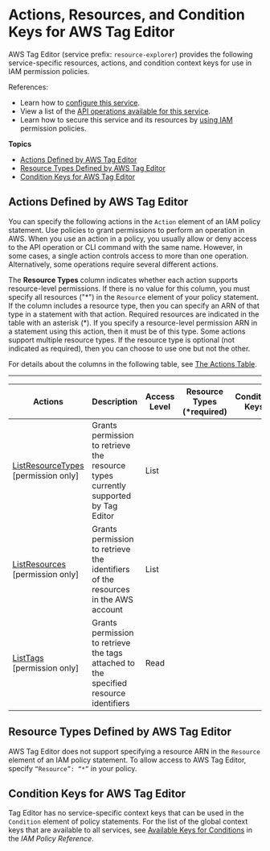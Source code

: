 # Actions, Resources, and Condition Keys for AWS Tag Editor<a name="list_awstageditor"></a>

AWS Tag Editor \(service prefix: `resource-explorer`\) provides the following service\-specific resources, actions, and condition context keys for use in IAM permission policies\.

References:
+ Learn how to [configure this service](https://docs.aws.amazon.com/ARG/latest/userguide/)\.
+ View a list of the [API operations available for this service](https://docs.aws.amazon.com/ARG/latest/userguide/)\.
+ Learn how to secure this service and its resources by [using IAM](https://docs.aws.amazon.com/ARG/latest/userguide/) permission policies\.

**Topics**
+ [Actions Defined by AWS Tag Editor](#awstageditor-actions-as-permissions)
+ [Resource Types Defined by AWS Tag Editor](#awstageditor-resources-for-iam-policies)
+ [Condition Keys for AWS Tag Editor](#awstageditor-policy-keys)

## Actions Defined by AWS Tag Editor<a name="awstageditor-actions-as-permissions"></a>

You can specify the following actions in the `Action` element of an IAM policy statement\. Use policies to grant permissions to perform an operation in AWS\. When you use an action in a policy, you usually allow or deny access to the API operation or CLI command with the same name\. However, in some cases, a single action controls access to more than one operation\. Alternatively, some operations require several different actions\.

The **Resource Types** column indicates whether each action supports resource\-level permissions\. If there is no value for this column, you must specify all resources \("\*"\) in the `Resource` element of your policy statement\. If the column includes a resource type, then you can specify an ARN of that type in a statement with that action\. Required resources are indicated in the table with an asterisk \(\*\)\. If you specify a resource\-level permission ARN in a statement using this action, then it must be of this type\. Some actions support multiple resource types\. If the resource type is optional \(not indicated as required\), then you can choose to use one but not the other\.

For details about the columns in the following table, see [The Actions Table](reference_policies_actions-resources-contextkeys.md#actions_table)\.


****  

| Actions | Description | Access Level | Resource Types \(\*required\) | Condition Keys | Dependent Actions | 
| --- | --- | --- | --- | --- | --- | 
|   [ ListResourceTypes ](https://docs.aws.amazon.com/ARG/latest/userguide/gettingstarted-prereqs.html#rg-permissions-te) \[permission only\] | Grants permission to retrieve the resource types currently supported by Tag Editor | List |  |  |  | 
|   [ ListResources ](https://docs.aws.amazon.com/ARG/latest/userguide/gettingstarted-prereqs.html#rg-permissions-te) \[permission only\] | Grants permission to retrieve the identifiers of the resources in the AWS account | List |  |  |  | 
|   [ ListTags ](https://docs.aws.amazon.com/ARG/latest/userguide/gettingstarted-prereqs.html#rg-permissions-te) \[permission only\] | Grants permission to retrieve the tags attached to the specified resource identifiers | Read |  |  |   tag:GetResources   | 

## Resource Types Defined by AWS Tag Editor<a name="awstageditor-resources-for-iam-policies"></a>

AWS Tag Editor does not support specifying a resource ARN in the `Resource` element of an IAM policy statement\. To allow access to AWS Tag Editor, specify `“Resource”: “*”` in your policy\.

## Condition Keys for AWS Tag Editor<a name="awstageditor-policy-keys"></a>

Tag Editor has no service\-specific context keys that can be used in the `Condition` element of policy statements\. For the list of the global context keys that are available to all services, see [Available Keys for Conditions](reference_policies_condition-keys.html#AvailableKeys) in the *IAM Policy Reference*\.